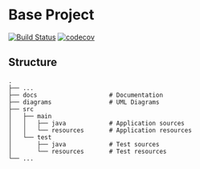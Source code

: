 # Base Project
[![Build Status](https://travis-ci.org/edwin500931/BaseProject.svg?branch=master)](https://travis-ci.org/edwin500931/BaseProject)
[![codecov](https://codecov.io/gh/edwin500931/BaseProject/branch/master/graph/badge.svg)](https://codecov.io/gh/edwin500931/BaseProject)

## Structure
```
.
├── ...
├── docs                    # Documentation
├── diagrams                # UML Diagrams
├── src
│   ├── main
│   │   ├── java            # Application sources
│   │   └── resources       # Application resources
│   └── test
│       ├── java            # Test sources
│       └── resources       # Test resources
└── ...
```
